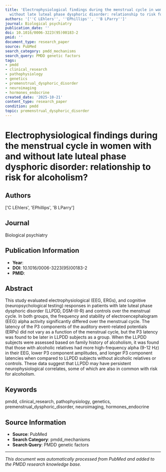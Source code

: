 ```yaml
---
title: 'Electrophysiological findings during the menstrual cycle in women with and
  without late luteal phase dysphoric disorder: relationship to risk for alcoholism?'
authors: '[''C LEhlers'', ''EPhillips'', ''B LParry'']'
journal: Biological psychiatry
publication_date: ''
doi: 10.1016/0006-3223(95)00183-2
pmid: ''
document_type: research_paper
source: PubMed
search_category: pmdd_mechanisms
search_query: PMDD genetic factors
tags:
- pmdd
- clinical_research
- pathophysiology
- genetics
- premenstrual_dysphoric_disorder
- neuroimaging
- hormones_endocrine
created_date: '2025-10-21'
content_type: research_paper
condition: pmdd
topic: premenstrual_dysphoric_disorder
---
```


# Electrophysiological findings during the menstrual cycle in women with and without late luteal phase dysphoric disorder: relationship to risk for alcoholism?

## Authors
['C LEhlers', 'EPhillips', 'B LParry']

## Journal
Biological psychiatry

## Publication Information
- **Year**: 
- **DOI**: 10.1016/0006-3223(95)00183-2
- **PMID**: 

## Abstract
This study evaluated electrophysiological (EEG, ERGs), and cognitive (neuropsychological testing) responses in patients with late luteal phase dysphoric disorder (LLPDD, DSM-III-R) and controls over the menstrual cycle. In both groups, the frequency and stability of electroencephalogram (EEG) alpha activity significantly differed over the menstrual cycle. The latency of the P3 components of the auditory event-related potentials (ERPs) did not vary as a function of the menstrual cycle, but the P3 latency was found to be later in LLPDD subjects as a group. When the LLPDD subjects were assessed based on family history of alcoholism, it was found that those with alcoholic relatives had more high-frequency alpha (9-12 Hz) in their EEG, lower P3 component amplitudes, and longer P3 component latencies when compared to LLPDD subjects without alcoholic relatives or controls. These data suggest that LLPDD may have persistent neurophysiological correlates, some of which are also in common with risk for alcoholism.

## Keywords
pmdd, clinical_research, pathophysiology, genetics, premenstrual_dysphoric_disorder, neuroimaging, hormones_endocrine

## Source Information
- **Source**: PubMed
- **Search Category**: pmdd_mechanisms
- **Search Query**: PMDD genetic factors

---
*This document was automatically processed from PubMed and added to the PMDD research knowledge base.*
